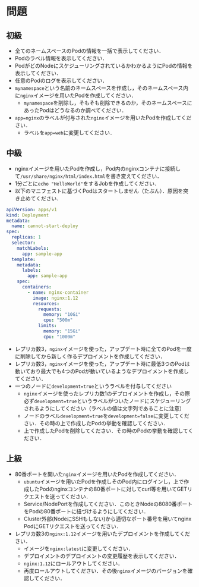 # 問題

## 初級
- 全てのネームスペースのPodの情報を一括で表示してください．
- Podのラベル情報を表示してください．
- PodがどのNodeにスケジューリングされているかわかるようにPodの情報を表示してください．
- 任意のPodのログを表示してください．
- `mynamespace`という名前のネームスペースを作成し，そのネームスペース内に`nginx`イメージを用いたPodを作成してください．
  - `mynamespace`を削除し，そもそも削除できるのか，そのネームスペースにあったPodはどうなるのか調べてください．
- `app=nginx`のラベルが付与された`nginx`イメージを用いたPodを作成してください．
  - ラベルを`app=web`に変更してください．

## 中級
- nginxイメージを用いたPodを作成し，Pod内のnginxコンテナに接続して`/usr/share/nginx/html/index.html`を書き変えてください．
- 1分ごとに`echo "HelloWorld"`をするJobを作成してください．
- 以下のマニフェストに基づくPodはスタートしません（たぶん）．原因を突き止めてください．
```yaml
apiVersion: apps/v1
kind: Deployment
metadata:
  name: cannot-start-deploy
spec:
  replicas: 1
  selector:
    matchLabels:
      app: sample-app
  template:
    metadata:
      labels:
        app: sample-app
    spec:
      containers:
        - name: nginx-container
          image: nginx:1.12
          resources:
            requests:
              memory: "10Gi"
              cpu: "500m"
            limits:
              memory: "15Gi"
              cpu: "1000m"
```
- レプリカ数3，`nginx`イメージを使った，アップデート時に全てのPodを一度に削除してから新しく作るデプロイメントを作成してください．
- レプリカ数3，`nginx`イメージを使った，アップデート時に最低3つのPodは動いており最大でも4つのPodが動いているようなデプロイメントを作成してください．
- 一つのノードに`development=true`というラベルを付与してください
  - `nginx`イメージを使ったレプリカ数1のデプロイメントを作成し，その際必ず`development=true`というラベルがついたノードにスケジューリングされるようにしてください（ラベルの値は文字列であることに注意）
  - ノードのラベル`development=true`を`development=false`に変更してください．その時の上で作成したPodの挙動を確認してください．
  - 上で作成したPodを削除してください．その時のPodの挙動を確認してください．

## 上級
- 80番ポートを開いた`nginx`イメージを用いたPodを作成してください．
  - `ubuntu`イメージを用いたPodを作成しそのPod内にログインし，上で作成したPodのnginxコンテナの80番ポートに対してcurl等を用いてGETリクエストを送ってください．
  - Service/NodePortを作成してください．このときNodeの8080番ポートをPodの80番ポートに紐づけるようにしてください．
  - Cluster外部(NodeにSSHもしない)から適切なポート番号を用いてnginx PodにGETリクエストを送ってください．
- レプリカ数3の`nginx:1.12`イメージを用いたデプロイメントを作成してください．
  - イメージを`nginx:latest`に変更してください．
  - デプロイメントのデプロイメントの変更履歴を表示してください．
  - `nginx:1.12`にロールアウトしてください．
  - 再度ロールアウトしてください．その後`nginx`イメージのバージョンを確認してください．